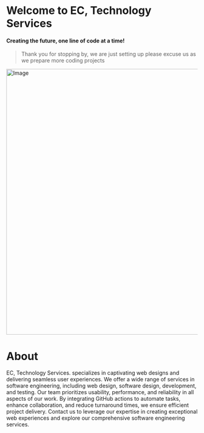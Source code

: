 # Welcome to EC, Technology Services
#### Creating the future, one line of code at a time!

>Thank you for stopping by, we are just setting up please
>excuse us as we prepare more coding projects
<img src="https://github.com/Engineering-Change/.github/assets/31228460/ef7604e4-5fe3-4f9f-81b1-206acf1844c6" alt="Image" width="700px">

# About 
EC, Technology Services. specializes in captivating web designs and delivering seamless user experiences. 
We offer a wide range of services in software engineering, including web design, software design, development, 
and testing. Our team prioritizes usability, performance, and reliability in all aspects of our work. 
By integrating GitHub actions to automate tasks, enhance collaboration, and reduce turnaround times, 
we ensure efficient project delivery. Contact us to leverage our expertise in creating exceptional web 
experiences and explore our comprehensive software engineering services.
